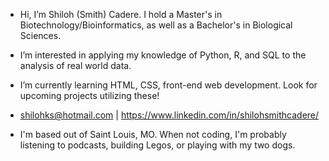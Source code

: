 - Hi, I’m Shiloh (Smith) Cadere. I hold a Master's in Biotechnology/Bioinformatics, as well as a Bachelor's in Biological Sciences.
- I’m interested in applying my knowledge of Python, R, and SQL to the analysis of real world data.
- I’m currently learning HTML, CSS, front-end web development. Look for upcoming projects utilizing these!
-  shilohks@hotmail.com | https://www.linkedin.com/in/shilohsmithcadere/

-  I'm based out of Saint Louis, MO. When not coding, I'm probably listening to podcasts, building Legos, or playing with my two dogs.

<!---
ShilohCadere/ShilohCadere is a ✨ special ✨ repository because its `README.md` (this file) appears on your GitHub profile.
You can click the Preview link to take a look at your changes.
--->
